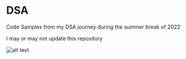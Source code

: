 # DSA
Code Samples from my DSA journey during the summer break of 2022 



I may or may not update this repository 

![alt text](https://i.pinimg.com/originals/95/ee/bc/95eebc28c0f041e925dec6cb44daadc8.jpg)
